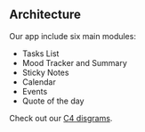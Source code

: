 
## Architecture

Our app include six main modules:
- Tasks List
- Mood Tracker and Summary
- Sticky Notes
- Calendar
- Events
- Quote of the day

Check out our [C4 disgrams](architecture_v2.png).

